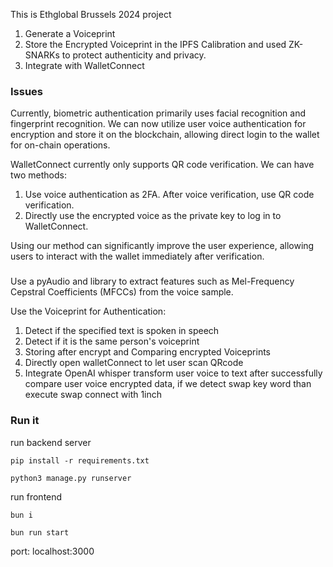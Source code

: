 This is Ethglobal Brussels 2024 project

1. Generate a Voiceprint
2. Store the Encrypted Voiceprint in the IPFS Calibration and used ZK-SNARKs to protect authenticity and privacy.
3. Integrate with WalletConnect

### Issues

Currently, biometric authentication primarily uses facial recognition and fingerprint recognition. We can now utilize user voice authentication for encryption and store it on the blockchain, allowing direct login to the wallet for on-chain operations.

WalletConnect currently only supports QR code verification. We can have two methods:

1. Use voice authentication as 2FA. After voice verification, use QR code verification.
2. Directly use the encrypted voice as the private key to log in to WalletConnect.

Using our method can significantly improve the user experience, allowing users to interact with the wallet immediately after verification.

###

Use a pyAudio and library to extract features such as Mel-Frequency Cepstral Coefficients (MFCCs) from the voice sample.

Use the Voiceprint for Authentication:

1. Detect if the specified text is spoken in speech
2. Detect if it is the same person's voiceprint
3. Storing after encrypt and Comparing encrypted Voiceprints
4. Directly open walletConnect to let user scan QRcode
5. Integrate OpenAI whisper transform user voice to text after successfully compare user voice encrypted data, if we detect swap key word than execute swap connect with 1inch

### Run it

run backend server

```
pip install -r requirements.txt
```

```
python3 manage.py runserver
```

run frontend

```
bun i
```

```
bun run start
```

port: localhost:3000
